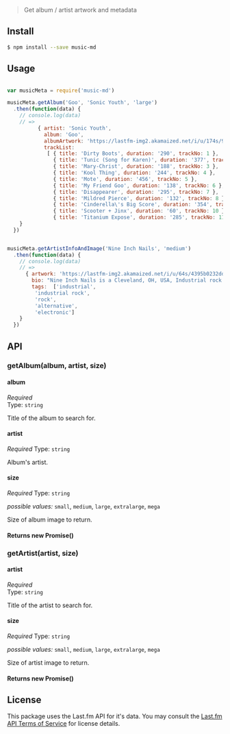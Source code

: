 > Get album / artist artwork and metadata


## Install

```bash
$ npm install --save music-md
```


## Usage

```js

var musicMeta = require('music-md')

musicMeta.getAlbum('Goo', 'Sonic Youth', 'large')
  .then(function(data) {
    // console.log(data)
    // => 
          { artist: 'Sonic Youth',
            album: 'Goo',
            albumArtwork: 'https://lastfm-img2.akamaized.net/i/u/174s/9fecf539cc254e87b7b44035efd93ea7.png',
            trackList:
             [ { title: 'Dirty Boots', duration: '290', trackNo: 1 },
               { title: 'Tunic (Song for Karen)', duration: '377', trackNo: 2 },
               { title: 'Mary-Christ', duration: '188', trackNo: 3 },
               { title: 'Kool Thing', duration: '244', trackNo: 4 },
               { title: 'Mote', duration: '456', trackNo: 5 },
               { title: 'My Friend Goo', duration: '138', trackNo: 6 },
               { title: 'Disappearer', duration: '295', trackNo: 7 },
               { title: 'Mildred Pierce', duration: '132', trackNo: 8 },
               { title: 'Cinderella\'s Big Score', duration: '354', trackNo: 9 },
               { title: 'Scooter + Jinx', duration: '60', trackNo: 10 },
               { title: 'Titanium Expose', duration: '285', trackNo: 11 } ] 
    }
  })


musicMeta.getArtistInfoAndImage('Nine Inch Nails', 'medium')
  .then(function(data) {
    // console.log(data)
    // => 
      { artwork: 'https://lastfm-img2.akamaized.net/i/u/64s/4395b0232dda4cd08e1a871f5ecf1714.png',
        bio: "Nine Inch Nails is a Cleveland, OH, USA, Industrial rock band that was formed in 1988 by Trent Reznor, the only constant member of the band. He\'s generally credited for popularizing the genre known as "industrial rock" with both his releases and dark, theatrical music videos.\n\nBorn Michael Trent Reznor, he was raised by his maternal grandparents in Mercer, Pennsylvania, USA. Reznor took up piano at the age of five and in high school took up the tuba and saxophone. In the early to mid-80s...",
        tags:  ['industrial',
         'industrial rock',
         'rock',
         'alternative',
         'electronic']
    }
  })

```

## API

### getAlbum(album, artist, size)

#### album

*Required*  
Type: `string`

Title of the album to search for.

#### artist

*Required* 
Type: `string`

Album's artist.

#### size

*Required* 
Type: `string` 

*possible values:* `small`, `medium`, `large`, `extralarge`, `mega`

Size of album image to return.

#### Returns new Promise()

### getArtist(artist, size)

#### artist

*Required*  
Type: `string`

Title of the artist to search for.

#### size

*Required* 
Type: `string` 

*possible values:* `small`, `medium`, `large`, `extralarge`, `mega`

Size of artist image to return.

#### Returns new Promise()

## License

This package uses the Last.fm API for it's data. You may consult the [Last.fm API Terms of Service](http://www.last.fm/api/tos) for license details. 

